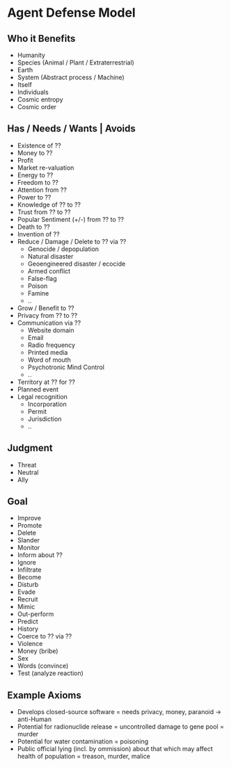 Agent Defense Model
===================

Who it Benefits
---------------
 * Humanity
 * Species (Animal / Plant / Extraterrestrial)
 * Earth
 * System (Abstract process / Machine)
 * Itself
 * Individuals
 * Cosmic entropy
 * Cosmic order


Has / Needs / Wants | Avoids
-------------------------------
 * Existence of ??
 * Money to ??
  * Profit
  * Market re-valuation
 * Energy to ??
 * Freedom to ??
 * Attention from ??
 * Power to ??
 * Knowledge of ?? to ??
 * Trust from ?? to ??
 * Popular Sentiment (+/-) from ?? to ??
 * Death to ??
 * Invention of ??
 * Reduce / Damage / Delete to ?? via ??
   * Genocide / depopulation
   * Natural disaster
   * Geoengineered disaster / ecocide
   * Armed conflict
   * False-flag
   * Poison
   * Famine
   * ..
 * Grow / Benefit to ??
 * Privacy from ?? to ??
 * Communication via ??
   * Website domain
   * Email
   * Radio frequency
   * Printed media
   * Word of mouth
   * Psychotronic Mind Control
   * ..
 * Territory at ?? for ??
 * Planned event
 * Legal recognition
   * Incorporation
   * Permit
   * Jurisdiction
   * ..


Judgment
--------
 * Threat
 * Neutral
 * Ally


Goal
----
 * Improve
 * Promote
 * Delete
 * Slander
 * Monitor
 * Inform about ??
 * Ignore
 * Infiltrate
 * Become
 * Disturb
 * Evade
 * Recruit
 * Mimic
 * Out-perform
 * Predict
 * History
 * Coerce to ?? via ??
  * Violence
  * Money (bribe)
  * Sex
  * Words (convince)
 * Test (analyze reaction)


Example Axioms
--------------
  * Develops closed-source software = needs privacy, money, paranoid -> anti-Human
  * Potential for radionuclide release = uncontrolled damage to gene pool = murder
  * Potential for water contamination = poisoning
  * Public official lying (incl. by ommission) about that which may affect health of population = treason, murder, malice




